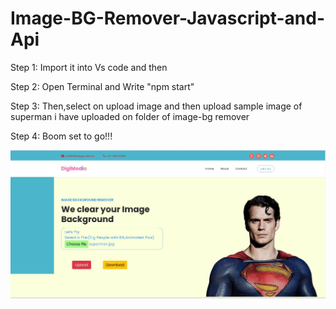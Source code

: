 # Image-BG-Remover-Javascript-and-Api

Step 1: Import it into Vs code and then

Step 2: Open Terminal and Write "npm start" 

Step 3: Then,select on upload image and then upload sample image of superman i have uploaded on folder of image-bg remover

Step 4: Boom set to go!!!

<p align="center">
    <img  src="https://github.com/as5589428/Image-BG-Remover-Javascript-and-Api/blob/main/Image-BG-Remover/WebPagePhoto.jpeg" alt="WebPage Output Image">
</p>
